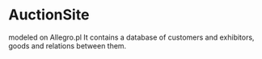 # AuctionSite
modeled on Allegro.pl
It contains a database of customers and exhibitors, goods and relations between them.
